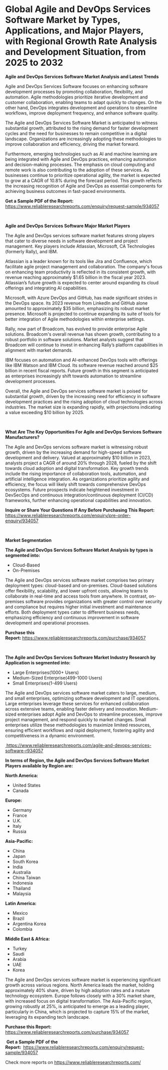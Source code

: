 <p><h1>Global Agile and DevOps Services Software Market by Types, Applications, and Major Players, with Regional Growth Rate Analysis and Development Situation, from 2025 to 2032</h1></p><p><strong>Agile and DevOps Services Software Market Analysis and Latest Trends</strong></p>
<p><p>Agile and DevOps Services Software focuses on enhancing software development processes by promoting collaboration, flexibility, and automation. Agile methodologies prioritize iterative development and customer collaboration, enabling teams to adapt quickly to changes. On the other hand, DevOps integrates development and operations to streamline workflows, improve deployment frequency, and enhance software quality.</p><p>The Agile and DevOps Services Software Market is anticipated to witness substantial growth, attributed to the rising demand for faster development cycles and the need for businesses to remain competitive in a digital landscape. Organizations are increasingly adopting these methodologies to improve collaboration and efficiency, driving the market forward. </p><p>Furthermore, emerging technologies such as AI and machine learning are being integrated with Agile and DevOps practices, enhancing automation and decision-making processes. The emphasis on cloud computing and remote work is also contributing to the adoption of these services. As businesses continue to prioritize operational agility, the market is expected to grow at a CAGR of 10.8% during the forecast period. This growth reflects the increasing recognition of Agile and DevOps as essential components for achieving business outcomes in fast-paced environments.</p></p>
<p><strong>Get a Sample PDF of the Report:&nbsp;</strong> <a href="https://www.reliableresearchreports.com/enquiry/request-sample/934057?utm_campaign=2477&utm_medium=2&utm_source=Github&utm_content=ia&utm_term=07032025&utm_id=agile-and-devops-services-software">https://www.reliableresearchreports.com/enquiry/request-sample/934057</a></p>
<p>&nbsp;</p>
<p><strong>Agile and DevOps Services Software Major Market Players</strong></p>
<p><p>The Agile and DevOps services software market features strong players that cater to diverse needs in software development and project management. Key players include Atlassian, Microsoft, CA Technologies (formerly Rally), and IBM. </p><p>Atlassian is a leader known for its tools like Jira and Confluence, which facilitate agile project management and collaboration. The company's focus on enhancing team productivity is reflected in its consistent growth, with revenue reaching approximately $1.65 billion in the fiscal year 2023. Atlassian’s future growth is expected to center around expanding its cloud offerings and integrating AI capabilities.</p><p>Microsoft, with Azure DevOps and GitHub, has made significant strides in the DevOps space. Its 2023 revenue from LinkedIn and GitHub alone amounted to approximately $35 billion, emphasizing its robust market presence. Microsoft is projected to continue expanding its suite of tools for better integration of Agile methodologies within enterprise settings.</p><p>Rally, now part of Broadcom, has evolved to provide enterprise Agile solutions. Broadcom's overall revenue has shown growth, contributing to a robust portfolio in software solutions. Market analysts suggest that Broadcom will continue to invest in enhancing Rally’s platform capabilities in alignment with market demands.</p><p>IBM focuses on automation and AI-enhanced DevOps tools with offerings like IBM Watson and IBM Cloud. Its software revenue reached around $25 billion in recent fiscal reports. Future growth in this segment is anticipated as enterprises increasingly shift towards automation to streamline development processes.</p><p>Overall, the Agile and DevOps services software market is poised for substantial growth, driven by the increasing need for efficiency in software development practices and the rising adoption of cloud technologies across industries. The market size is expanding rapidly, with projections indicating a value exceeding $10 billion by 2025.</p></p>
<p>&nbsp;</p>
<p><strong>What Are The Key Opportunities For Agile and DevOps Services Software Manufacturers?</strong></p>
<p><p>The Agile and DevOps services software market is witnessing robust growth, driven by the increasing demand for high-speed software development and delivery. Valued at approximately $10 billion in 2023, analysts project a CAGR of around 20% through 2028, fueled by the shift towards cloud adoption and digital transformation. Key growth trends include the rising importance of collaboration tools, automation, and artificial intelligence integration. As organizations prioritize agility and efficiency, the focus will likely shift towards comprehensive DevOps ecosystems. Future prospects indicate heightened investment in DevSecOps and continuous integration/continuous deployment (CI/CD) frameworks, further enhancing operational capabilities and innovation.</p></p>
<p><strong>Inquire or Share Your Questions If Any Before Purchasing This Report:</strong> <a href="https://www.reliableresearchreports.com/enquiry/pre-order-enquiry/934057?utm_campaign=2477&utm_medium=2&utm_source=Github&utm_content=ia&utm_term=07032025&utm_id=agile-and-devops-services-software">https://www.reliableresearchreports.com/enquiry/pre-order-enquiry/934057</a></p>
<p>&nbsp;</p>
<p><strong>Market Segmentation</strong></p>
<p><strong>The Agile and DevOps Services Software Market Analysis by types is segmented into:</strong></p>
<p><ul><li>Cloud-Based</li><li>On-Premises</li></ul></p>
<p><p>The Agile and DevOps services software market comprises two primary deployment types: cloud-based and on-premises. Cloud-based solutions offer flexibility, scalability, and lower upfront costs, allowing teams to collaborate in real-time and access tools from anywhere. In contrast, on-premises software provides organizations with greater control over security and compliance but requires higher initial investment and maintenance efforts. Both deployment types cater to different business needs, emphasizing efficiency and continuous improvement in software development and operational processes.</p></p>
<p><strong>Purchase this Report:&nbsp;</strong><a href="https://www.reliableresearchreports.com/purchase/934057?utm_campaign=2477&utm_medium=2&utm_source=Github&utm_content=ia&utm_term=07032025&utm_id=agile-and-devops-services-software">https://www.reliableresearchreports.com/purchase/934057</a></p>
<p>&nbsp;</p>
<p><strong>The Agile and DevOps Services Software Market Industry Research by Application is segmented into:</strong></p>
<p><ul><li>Large Enterprises(1000+ Users)</li><li>Medium-Sized Enterprise(499-1000 Users)</li><li>Small Enterprises(1-499 Users)</li></ul></p>
<p><p>The Agile and DevOps services software market caters to large, medium, and small enterprises, optimizing software development and IT operations. Large enterprises leverage these services for enhanced collaboration across extensive teams, enabling faster delivery and innovation. Medium-sized enterprises adopt Agile and DevOps to streamline processes, improve project management, and respond quickly to market changes. Small enterprises utilize these methodologies to maximize limited resources, ensuring efficient workflows and rapid deployment, fostering agility and competitiveness in a dynamic environment.</p></p>
<p><a href="https://www.reliableresearchreports.com/agile-and-devops-services-software-r934057?utm_campaign=2477&utm_medium=2&utm_source=Github&utm_content=ia&utm_term=07032025&utm_id=agile-and-devops-services-software">&nbsp;https://www.reliableresearchreports.com/agile-and-devops-services-software-r934057</a></p>
<p><strong>In terms of Region, the Agile and DevOps Services Software Market Players available by Region are:</strong></p>
<p>
    <p> <strong> North America: </strong>
        <ul>
            <li>United States</li>
            <li>Canada</li>
        </ul>
        </p> 
    <p> <strong> Europe: </strong>
        <ul>
            <li>Germany</li>
            <li>France</li>
            <li>U.K.</li>
            <li>Italy</li>
            <li>Russia</li>
        </ul>
        </p> 
    <p> <strong> Asia-Pacific: </strong>
        <ul>
            <li>China</li>
            <li>Japan</li>
            <li>South Korea</li>
            <li>India</li>
            <li>Australia</li>
            <li>China Taiwan</li>
            <li>Indonesia</li>
            <li>Thailand</li>
            <li>Malaysia</li>
        </ul>
        </p> 
    <p> <strong> Latin America: </strong>
        <ul>
            <li>Mexico</li>
            <li>Brazil</li>
            <li>Argentina Korea</li>
            <li>Colombia</li>
        </ul>
        </p> 
    <p> <strong> Middle East & Africa: </strong>
        <ul>
            <li>Turkey</li>
            <li>Saudi</li>
            <li>Arabia</li>
            <li>UAE</li>
            <li>Korea</li>
        </ul>
    </p>
    </p>
<p><p>The Agile and DevOps services software market is experiencing significant growth across various regions. North America leads the market, holding approximately 40% share, driven by high adoption rates and a mature technology ecosystem. Europe follows closely with a 30% market share, with increased focus on digital transformation. The Asia-Pacific region, growing robustly at 25%, is anticipated to emerge as a leading player, particularly in China, which is projected to capture 15% of the market, leveraging its expanding tech landscape.</p></p>
<p><strong>Purchase this Report: </strong><a href="https://www.reliableresearchreports.com/purchase/934057?utm_campaign=2477&utm_medium=2&utm_source=Github&utm_content=ia&utm_term=07032025&utm_id=agile-and-devops-services-software">https://www.reliableresearchreports.com/purchase/934057</a></p>
<p>&nbsp;<strong>Get a Sample PDF of the Report:&nbsp;&nbsp;</strong><a href="https://www.reliableresearchreports.com/enquiry/request-sample/934057?utm_campaign=2477&utm_medium=2&utm_source=Github&utm_content=ia&utm_term=07032025&utm_id=agile-and-devops-services-software">https://www.reliableresearchreports.com/enquiry/request-sample/934057</a></p>
<p><strong></strong></p>
<p>Check more reports on <a href="https://www.reliableresearchreports.com/?utm_campaign=2477&utm_medium=2&utm_source=Github&utm_content=ia&utm_term=07032025&utm_id=agile-and-devops-services-software">https://www.reliableresearchreports.com/</a></p>